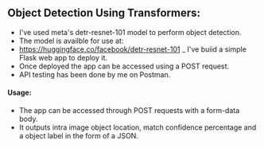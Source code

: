 ## Object Detection Using Transformers:

- I've used meta's detr-resnet-101 model to perform object detection.
- The model is availble for use at:
- https://huggingface.co/facebook/detr-resnet-101
_ I've buiid a simple Flask web app to deploy it.
- Once deployed the app can be accessed using a POST request.
- API testing has been done by me on Postman.


#### Usage:
- The app can be accessed through POST requests with a form-data body.
- It outputs intra image object location, match confidence percentage and
a object label in the form of a JSON.